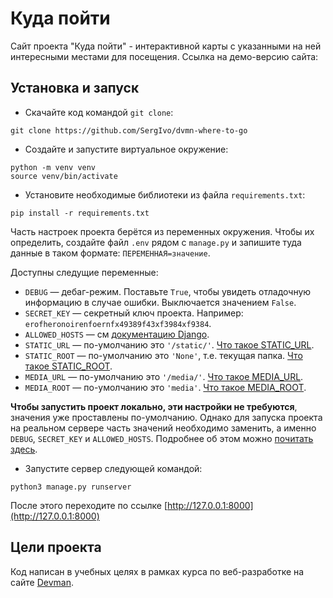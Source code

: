 # Куда пойти

Сайт проекта "Куда пойти" - интерактивной карты с указанными на ней интересными местами для посещения. Ссылка на демо-версию сайта: 

## Установка и запуск

- Скачайте код командой `git clone`:
```command line
git clone https://github.com/SergIvo/dvmn-where-to-go
```
- Создайте и запустите виртуальное окружение:
```command line
python -m venv venv
source venv/bin/activate
```
- Установите необходимые библиотеки из файла `requirements.txt`:
```command line
pip install -r requirements.txt
```
Часть настроек проекта берётся из переменных окружения. Чтобы их определить, создайте файл `.env` рядом с `manage.py` и запишите туда данные в таком формате: `ПЕРЕМЕННАЯ=значение`.

Доступны следущие переменные:
- `DEBUG` — дебаг-режим. Поставьте `True`, чтобы увидеть отладочную информацию в случае ошибки. Выключается значением `False`.
- `SECRET_KEY` — секретный ключ проекта. Например: `erofheronoirenfoernfx49389f43xf3984xf9384`.
- `ALLOWED_HOSTS` — см [документацию Django](https://docs.djangoproject.com/en/3.1/ref/settings/#allowed-hosts).
- `STATIC_URL` — по-умолчанию это `'/static/'`. [Что такое STATIC_URL](https://docs.djangoproject.com/en/3.0/ref/settings/#std:setting-STATIC_URL).
- `STATIC_ROOT` — по-умолчанию это `'None'`, т.е. текущая папка. [Что такое STATIC_ROOT](https://docs.djangoproject.com/en/3.0/ref/settings/#std:setting-STATIC_ROOT).
- `MEDIA_URL` — по-умолчанию это `'/media/'`. [Что такое MEDIA_URL](https://docs.djangoproject.com/en/3.0/ref/settings/#std:setting-MEDIA_URL).
- `MEDIA_ROOT` — по-умолчанию это `'media'`. [Что такое MEDIA_ROOT](https://docs.djangoproject.com/en/3.0/ref/settings/#std:setting-MEDIA_ROOT).

**Чтобы запустить проект локально, эти настройки не требуются**, значения уже проставлены по-умолчанию. Однако для запуска проекта на реальном сервере часть значений необходимо заменить, а именно
`DEBUG`, `SECRET_KEY` и `ALLOWED_HOSTS`. Подробнее об этом можно [почитать здесь](https://docs.djangoproject.com/en/3.0/howto/deployment/checklist/).

- Запустите сервер следующей командой: 
```command line
python3 manage.py runserver
```

После этого переходите по ссылке [http://127.0.0.1:8000](http://127.0.0.1:8000)

## Цели проекта

Код написан в учебных целях в рамках курса по веб-разработке на сайте [Devman](https://dvmn.org).
